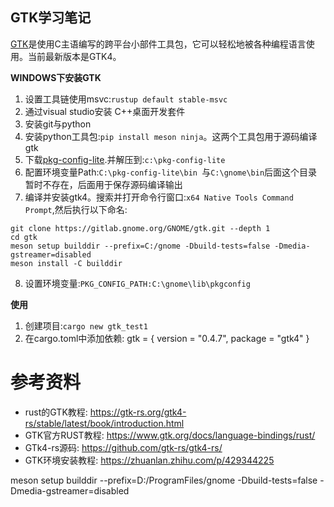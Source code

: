GTK学习笔记
---------------------------------------
[GTK](https://www.gtk.org/)是使用C主语编写的跨平台小部件工具包，它可以轻松地被各种编程语言使用。当前最新版本是GTK4。

**WINDOWS下安装GTK**
1. 设置工具链使用msvc:`rustup default stable-msvc
`
2. 通过visual studio安装 C++桌面开发套件
3. 安装git与python
4. 安装python工具包:`pip install meson ninja`。这两个工具包用于源码编译gtk
5. 下载[pkg-config-lite](https://sourceforge.net/projects/pkgconfiglite/).并解压到:`c:\pkg-config-lite`
6. 配置环境变量Path:`C:\pkg-config-lite\bin
`与`C:\gnome\bin`后面这个目录暂时不存在，后面用于保存源码编译输出
7. 编译并安装gtk4。搜索并打开命令行窗口:`x64 Native Tools Command Prompt`,然后执行以下命名:
```
git clone https://gitlab.gnome.org/GNOME/gtk.git --depth 1
cd gtk
meson setup builddir --prefix=C:/gnome -Dbuild-tests=false -Dmedia-gstreamer=disabled
meson install -C builddir
```
8. 设置环境变量:`PKG_CONFIG_PATH:C:\gnome\lib\pkgconfig
`

**使用**
1. 创建项目:`cargo new gtk_test1`
2. 在cargo.toml中添加依赖: gtk = { version = "0.4.7", package = "gtk4" }



# 参考资料

* rust的GTK教程: https://gtk-rs.org/gtk4-rs/stable/latest/book/introduction.html
* GTK官方RUST教程: https://www.gtk.org/docs/language-bindings/rust/
* GTk4-rs源码: https://github.com/gtk-rs/gtk4-rs/
* GTK环境安装教程: https://zhuanlan.zhihu.com/p/429344225


meson setup builddir --prefix=D:/ProgramFiles/gnome -Dbuild-tests=false -Dmedia-gstreamer=disabled
